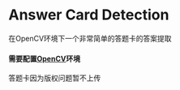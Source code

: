 Answer Card Detection
===
在OpenCV环境下一个非常简单的答题卡的答案提取

#### 需要配置[OpenCV](https://opencv.org/)环境

答题卡因为版权问题暂不上传
